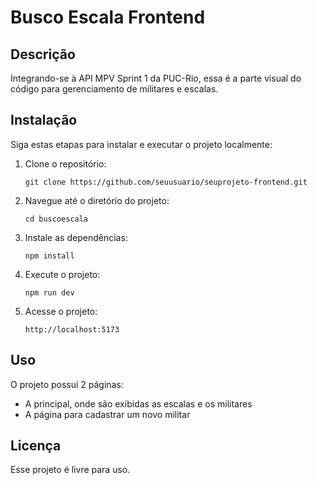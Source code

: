 # Busco Escala Frontend

## Descrição

Integrando-se à API MPV Sprint 1 da PUC-Rio, essa é a parte visual do código para gerenciamento de militares e escalas.

## Instalação

Siga estas etapas para instalar e executar o projeto localmente:

1. Clone o repositório:
    ```
    git clone https://github.com/seuusuario/seuprojeto-frontend.git
    ```
2. Navegue até o diretório do projeto:
    ```
    cd buscoescala
    ```
3. Instale as dependências:
    ```
    npm install
    ```
4. Execute o projeto:
    ```
    npm run dev
    ```
5. Acesse o projeto:
    ```
    http://localhost:5173
    ```

## Uso

O projeto possui 2 páginas:
- A principal, onde são exibidas as escalas e os militares
- A página para cadastrar um novo militar

## Licença

Esse projeto é livre para uso.
